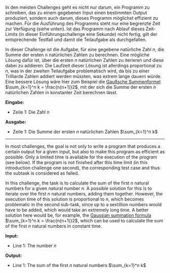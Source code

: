 In den meisten Challenges geht es nicht nur darum, ein Programm zu schreiben, das zu einem gegebenen Input einen bestimmten Output produziert, sondern auch darum, dieses Programm möglichst effizient zu machen. Für die Ausführung des Programms steht nur eine begrenzte Zeit zur Verfügung (siehe unten). Ist das Programm nach Ablauf dieses Zeit-Limits (in dieser Einführungschallenge eine Sekunde) nicht fertig, gilt der entsprechende Testfall und damit die Teilaufgabe als durchgefallen.

In dieser Challenge ist die Aufgabe, für eine gegebene natürliche Zahl $n$, die Summe der ersten $n$ natürlichen Zahlen zu berechnen. Eine mögliche Lösung dafür ist, über die ersten $n$ natürlichen Zahlen zu iterieren und diese dabei zu addieren. Die Laufzeit dieser Lösung ist allerdings proportional zu $n$, was in der zweiten Teilaufgabe problematisch wird, da bis zu einer Trilliarde Zahlen addiert werden müssten, was extrem lange dauern würde. Eine bessere Lösung wäre hier zum Beispiel die [Gaußsche Summenformel](https://de.wikipedia.org/wiki/Gau%C3%9Fsche_Summenformel) $\sum_{k=1}^n k = \frac{n(n+1)}2$, mit der sich die Summe der ersten $n$ natürlichen Zahlen in konstanter Zeit berechnen lässt.

**Eingabe:**
- Zeile 1: Die Zahl $n$

**Ausgabe:**
- Zeile 1: Die Summe der ersten $n$ natürlichen Zahlen $\sum_{k=1}^n k$

***

In most challenges, the goal is not only to write a program that produces a certain output for a given input, but also to make this program as efficient as possible. Only a limited time is available for the execution of the program (see below). If the program is not finished after this time limit (in this introduction challenge one second), the corresponding test case and thus the subtask is considered as failed.

In this challenge, the task is to calculate the sum of the first $n$ natural numbers for a given natural number $n$. A possible solution for this is to iterate over the first $n$ natural numbers, adding them together. However, the execution time of this solution is proportional to $n$, which becomes problematic in the second sub-task, since up to a sextillion numbers would have to be added, which would take an extremely long time. A better solution here would be, for example, the [Gaussian summation formula](https://de.wikipedia.org/wiki/Gau%C3%9Fsche_Summenformel) $\sum_{k=1}^n k = \frac{n(n+1)}2$, which can be used to calculate the sum of the first $n$ natural numbers in constant time.

**Input:**
- Line 1: The number $n$

**Output:**
- Line 1: The sum of the first $n$ natural numbers $\sum_{k=1}^n k$

